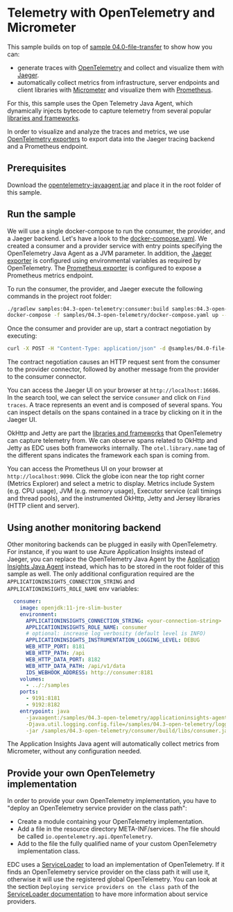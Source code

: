 # Telemetry with OpenTelemetry and Micrometer

This sample builds on top of [sample 04.0-file-transfer](../04.0-file-transfer) to show how you can:

- generate traces with [OpenTelemetry](https://opentelemetry.io) and collect and visualize them with [Jaeger](https://www.jaegertracing.io/).
- automatically collect metrics from infrastructure, server endpoints and client libraries with [Micrometer](https://micrometer.io) and visualize them with [Prometheus](https://prometheus.io).

For this, this sample uses the Open Telemetry Java Agent, which dynamically injects bytecode to capture telemetry from several popular [libraries and frameworks](https://github.com/open-telemetry/opentelemetry-java-instrumentation/tree/main/instrumentation).

In order to visualize and analyze the traces and metrics, we use [OpenTelemetry exporters](https://opentelemetry.io/docs/instrumentation/js/exporters/) to export data into the Jaeger tracing backend and a Prometheus endpoint.  

## Prerequisites

Download the [opentelemetry-javaagent.jar](https://github.com/open-telemetry/opentelemetry-java-instrumentation/releases/download/v1.10.1/opentelemetry-javaagent.jar) and place it in the root folder of this sample.

## Run the sample

We will use a single docker-compose to run the consumer, the provider, and a Jaeger backend.
Let's have a look to the [docker-compose.yaml](docker-compose.yaml). We created a consumer and a provider service with entry points specifying the OpenTelemetry Java Agent as a JVM parameter.
In addition, the [Jaeger exporter](https://github.com/open-telemetry/opentelemetry-java/blob/main/sdk-extensions/autoconfigure/README.md#jaeger-exporter) is configured using environmental variables as required by OpenTelemetry. The [Prometheus exporter](https://github.com/open-telemetry/opentelemetry-java/blob/main/sdk-extensions/autoconfigure/README.md#prometheus-exporter) is configured to expose a Prometheus metrics endpoint.

To run the consumer, the provider, and Jaeger execute the following commands in the project root folder:

```bash
./gradlew samples:04.3-open-telemetry:consumer:build samples:04.3-open-telemetry:provider:build
docker-compose -f samples/04.3-open-telemetry/docker-compose.yaml up --abort-on-container-exit
```

Once the consumer and provider are up, start a contract negotiation by executing:

```bash
curl -X POST -H "Content-Type: application/json" -d @samples/04.0-file-transfer/contractoffer.json "http://localhost:9191/api/negotiation?connectorAddress=http://provider:8181/api/v1/ids/data"
```

The contract negotiation causes an HTTP request sent from the consumer to the provider connector, followed by another message from the provider to the consumer connector.

You can access the Jaeger UI on your browser at `http://localhost:16686`.
In the search tool, we can select the service `consumer` and click on `Find traces`.
A trace represents an event and is composed of several spans. You can inspect details on the spans contained in a trace by clicking on it in the Jaeger UI.

OkHttp and Jetty are part the [libraries and frameworks](https://github.com/open-telemetry/opentelemetry-java-instrumentation/tree/main/instrumentation) that OpenTelemetry can capture telemetry from. We can observe spans related to OkHttp and Jetty as EDC uses both frameworks internally. The `otel.library.name` tag of the different spans indicates the framework each span is coming from.

You can access the Prometheus UI on your browser at `http://localhost:9090`.
Click the globe icon near the top right corner (Metrics Explorer) and select a metric to display. Metrics include System (e.g. CPU usage), JVM (e.g. memory usage), Executor service (call timings and thread pools), and the instrumented OkHttp, Jetty and Jersey libraries (HTTP client and server).

## Using another monitoring backend

Other monitoring backends can be plugged in easily with OpenTelemetry. For instance, if you want to use Azure Application Insights instead of Jaeger, you can replace the OpenTelemetry Java Agent by the [Application Insights Java Agent](https://docs.microsoft.com/azure/azure-monitor/app/java-in-process-agent#download-the-jar-file) instead, which has to be stored in the root folder of this sample as well. The only additional configuration required are the `APPLICATIONINSIGHTS_CONNECTION_STRING` and `APPLICATIONINSIGHTS_ROLE_NAME` env variables:

```yaml
  consumer:
    image: openjdk:11-jre-slim-buster
    environment:
      APPLICATIONINSIGHTS_CONNECTION_STRING: <your-connection-string>
      APPLICATIONINSIGHTS_ROLE_NAME: consumer
      # optional: increase log verbosity (default level is INFO)
      APPLICATIONINSIGHTS_INSTRUMENTATION_LOGGING_LEVEL: DEBUG
      WEB_HTTP_PORT: 8181
      WEB_HTTP_PATH: /api
      WEB_HTTP_DATA_PORT: 8182
      WEB_HTTP_DATA_PATH: /api/v1/data
      IDS_WEBHOOK_ADDRESS: http://consumer:8181
    volumes:
      - ../:/samples
    ports:
      - 9191:8181
      - 9192:8182
    entrypoint: java
      -javaagent:/samples/04.3-open-telemetry/applicationinsights-agent-3.2.8.jar
      -Djava.util.logging.config.file=/samples/04.3-open-telemetry/logging.properties
      -jar /samples/04.3-open-telemetry/consumer/build/libs/consumer.jar
```

The Application Insights Java agent will automatically collect metrics from Micrometer, without any configuration needed.

## Provide your own OpenTelemetry implementation

In order to provide your own OpenTelemetry implementation, you have to "deploy an OpenTelemetry service provider on the class path":

- Create a module containing your OpenTelemetry implementation.
- Add a file in the resource directory META-INF/services. The file should be called `io.opentelemetry.api.OpenTelemetry`.
- Add to the file the fully qualified name of your custom OpenTelemetry implementation class.

EDC uses a [ServiceLoader](https://docs.oracle.com/en/java/javase/11/docs/api/java.base/java/util/ServiceLoader.html) to load an implementation of OpenTelemetry. If it finds an OpenTelemetry service provider on the class path it will use it, otherwise it will use the registered global OpenTelemetry.
You can look at the section `Deploying service providers on the class path` of the [ServiceLoader documentation](https://docs.oracle.com/en/java/javase/11/docs/api/java.base/java/util/ServiceLoader.html) to have more information about service providers.
